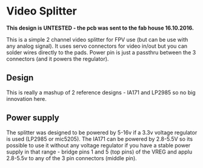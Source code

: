 # Video Splitter

**This design is UNTESTED - the pcb was sent to the fab house 16.10.2016.**

This is a simple 2 channel video splitter for FPV use (but can be use with any analog signal).
It uses servo connectors for video in/out but you can solder wires directly to
the pads. Power pin is just a passthru between the 3 connectors (and it powers
the regulator). 

## Design

This is really a mashup of 2 reference designs - IA171 and LP2985 so no big
innovation here.

## Power supply

The splitter was designed to be powered by 5-16v if a 3.3v voltage regulator is used (LP2985 or mic5205). 
The IA171 can be powered by 2.8-5.5V so its possible to use it without any voltage regulator if you have a stable 
power supply in that range - bridge pins 1 and 5 (top pins) of the VREG and
applu 2.8-5.5v to any of the 3 pin connectors (middle pin).
